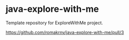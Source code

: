 # java-explore-with-me
Template repository for ExploreWithMe project.

https://github.com/romakrnv/java-explore-with-me/pull/3
